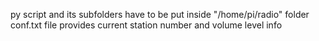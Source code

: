 py script and its subfolders have to be put inside "/home/pi/radio" folder
conf.txt file provides current station number and volume level info
